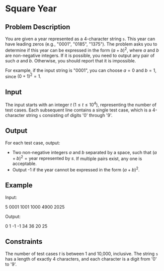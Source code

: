 # Square Year

## Problem Description

You are given a year represented as a 4-character string `s`. This year can have leading zeros (e.g., "0001", "0185", "1375"). The problem asks you to determine if this year can be expressed in the form $(a+b)^2$, where $a$ and $b$ are non-negative integers. If it is possible, you need to output any pair of such $a$ and $b$. Otherwise, you should report that it is impossible.

For example, if the input string is "0001", you can choose $a=0$ and $b=1$, since $(0+1)^2 = 1$.

## Input

The input starts with an integer $t$ ($1 \leq t \leq 10^4$), representing the number of test cases.
Each subsequent line contains a single test case, which is a 4-character string `s` consisting of digits '0' through '9'.

## Output

For each test case, output:
- Two non-negative integers $a$ and $b$ separated by a space, such that $(a+b)^2 = \text{year represented by } s$. If multiple pairs exist, any one is acceptable.
- Output -1 if the year cannot be expressed in the form $(a+b)^2$.

## Example

Input:

5
0001
1001
1000
4900
2025

Output:

0 1
-1
-1
34 36
20 25

## Constraints

The number of test cases $t$ is between 1 and 10,000, inclusive.
The string `s` has a length of exactly 4 characters, and each character is a digit from '0' to '9'.
